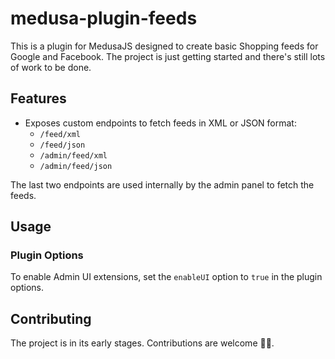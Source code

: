 # medusa-plugin-feeds

This is a plugin for MedusaJS designed to create basic Shopping feeds for Google and Facebook. The project is just getting started and there's still lots of work to be done.

## Features

- Exposes custom endpoints to fetch feeds in XML or JSON format:
    - `/feed/xml`
    - `/feed/json`
    - `/admin/feed/xml`
    - `/admin/feed/json`

The last two endpoints are used internally by the admin panel to fetch the feeds.

## Usage


### Plugin Options

To enable Admin UI extensions, set the `enableUI` option to `true` in the plugin options.

## Contributing

The project is in its early stages. Contributions are welcome 💚🙏.
